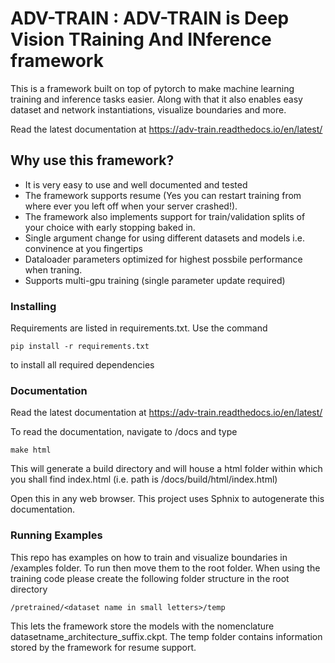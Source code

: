 # ADV-TRAIN : ADV-TRAIN is Deep Vision TRaining And INference framework

This is a framework built on top of pytorch to make machine learning training and inference tasks easier. Along with that it also enables easy dataset and network instantiations, visualize boundaries and more.

Read the latest documentation at https://adv-train.readthedocs.io/en/latest/

## Why use this framework?
- It is very easy to use and well documented and tested
- The framework supports resume (Yes you can restart training from where ever you left off when your server crashed!). 
- The framework also implements support for train/validation splits of your choice with early stopping baked in. 
- Single argument change for using different datasets and models i.e. convinence at you fingertips
- Dataloader parameters optimized for highest possbile performance when traning.
- Supports multi-gpu training (single parameter update required)

### Installing

Requirements are listed in requirements.txt. Use the command

```
pip install -r requirements.txt
```
to install all required dependencies

### Documentation
Read the latest documentation at https://adv-train.readthedocs.io/en/latest/

To read the documentation, navigate to /docs and type

```
make html
```

This will generate a build directory and will house a html folder within which you shall find index.html (i.e. path is /docs/build/html/index.html)

Open this in any web browser. This project uses Sphnix to autogenerate this documentation.

### Running Examples

This repo has examples on how to train and visualize boundaries in /examples folder. To run then move them to the root folder.
When using the training code please create the following folder structure in the root directory

```
/pretrained/<dataset name in small letters>/temp
```

This lets the framework store the models with the nomenclature datasetname_architecture_suffix.ckpt. The temp folder contains information stored by the framework for resume support.
